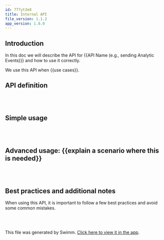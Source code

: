 ```yaml
---
id: 777yt3e8
title: Internal API
file_version: 1.1.2
app_version: 1.8.0
---
```


## Introduction
In this doc we will describe the API for {{API Name (e.g., sending Analytic Events)}} and how to use it correctly.

We use this API when {{use cases}}.

## API definition

<br/>



<br/>

## Simple usage

<br/>



<br/>

## Advanced usage: {{explain a scenario where this is needed}}

<br/>



<br/>

## Best practices and additional notes
When using this API, it is important to follow a few best practices and avoid some common mistakes.

<br/>



<br/>

This file was generated by Swimm. [Click here to view it in the app](http://localhost:5000/repos/Z2l0aHViJTNBJTNBTm9hUmVwbyUzQSUzQU5vYW96ZXI=/docs/777yt3e8).
